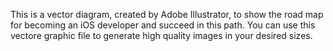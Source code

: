 This is a vector diagram, created by Adobe Illustrator, to show the road map for becoming an iOS developer and succeed in this path. You can use this vectore graphic file to generate high quality images in your desired sizes.

